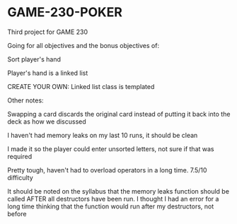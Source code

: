 # GAME-230-POKER
Third project for GAME 230



Going for all objectives and the bonus objectives of:

Sort player's hand

Player's hand is a linked list

CREATE YOUR OWN: Linked list class is templated

Other notes:

Swapping a card discards the original card instead of putting it back into the deck as how we discussed

I haven't had memory leaks on my last 10 runs, it should be clean

I made it so the player could enter unsorted letters, not sure if that was required

Pretty tough, haven't had to overload operators in a long time. 7.5/10 difficulty

It should be noted on the syllabus that the memory leaks function should be called AFTER all destructors have been run.
I thought I had an error for a long time thinking that the function would run after my destructors, not before